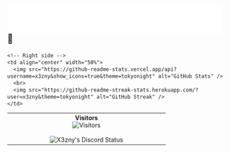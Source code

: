 <h2>
  <a href="https://github.com/x3zny">
    <img src="https://raw.githubusercontent.com/x3zny/x3zny/master/name.svg" align="left" />
  </a>
  👑
</h2>

<table>
  <tr>
    <!-- Left side -->
    <td align="center" width="50%">
      <strong>Visitors</strong><br>
      <img src="https://count.getloli.com/@:X3zny?name=%3AX3zny&theme=rule34&padding=7&offset=0&align=top&scale=1&pixelated=1&darkmode=auto" alt="Visitors" /><br><br>
      <img src="https://lanyard.cnrad.dev/api/1114950232426422342?theme=dark&animated=true&hideDiscrim=true&borderRadius=25px&idleMessage=Not%20doing%20much..." alt="X3zny's Discord Status" />
    </td>

    <!-- Right side -->
    <td align="center" width="50%">
      <img src="https://github-readme-stats.vercel.app/api?username=x3zny&show_icons=true&theme=tokyonight" alt="GitHub Stats" />
      <br>
      <img src="https://github-readme-streak-stats.herokuapp.com/?user=x3zny&theme=tokyonight" alt="GitHub Streak" />
    </td>
  </tr>
</table>
